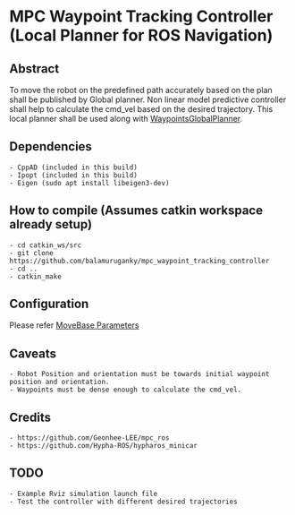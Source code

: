 # MPC Waypoint Tracking Controller (Local Planner for ROS Navigation)

## Abstract
To move the robot on the predefined path accurately based on the plan shall be published by Global planner. 
Non linear model predictive controller shall help to calculate the cmd_vel based on the desired trajectory.
This local planner shall be used along with [WaypointsGlobalPlanner](https://github.com/balamuruganky/waypoints_global_planner).

## Dependencies
    - CppAD (included in this build)
    - Ipopt (included in this build)
    - Eigen (sudo apt install libeigen3-dev)

## How to compile (Assumes catkin workspace already setup)
    - cd catkin_ws/src
    - git clone https://github.com/balamuruganky/mpc_waypoint_tracking_controller
    - cd ..
    - catkin_make

## Configuration
Please refer [MoveBase Parameters](https://github.com/balamuruganky/mpc_waypoint_tracking_controller/tree/master/params/move_base)

## Caveats
    - Robot Position and orientation must be towards initial waypoint position and orientation.
    - Waypoints must be dense enough to calculate the cmd_vel.
    
## Credits
    - https://github.com/Geonhee-LEE/mpc_ros
    - https://github.com/Hypha-ROS/hypharos_minicar
    
## TODO
    - Example Rviz simulation launch file
    - Test the controller with different desired trajectories
